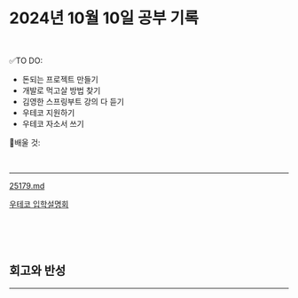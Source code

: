 # 2024년 10월 10일 공부 기록 

<br>

✅TO DO: 

- 돈되는 프로젝트 만들기
- 개발로 먹고살 방법 찾기
- 김영한 스프링부트 강의 다 듣기
- 우테코 지원하기
- 우테코 자소서 쓰기


💭배울 것:


<br>

---

[25179.md](..%2F..%2F..%2FAlgorithm%2FSolvedProblem%2F%EB%9E%9C%EB%8D%A4%EB%A7%88%EB%9D%BC%ED%86%A4%2F%EC%BD%94%EC%8A%A4019%2F25179%2F25179.md)


[우테코 입학설명회](https://www.youtube.com/live/QVItR4OTgP4?si=j84uwsSU7rl0TRXj)


<br><br><br>





## 회고와 반성

---

